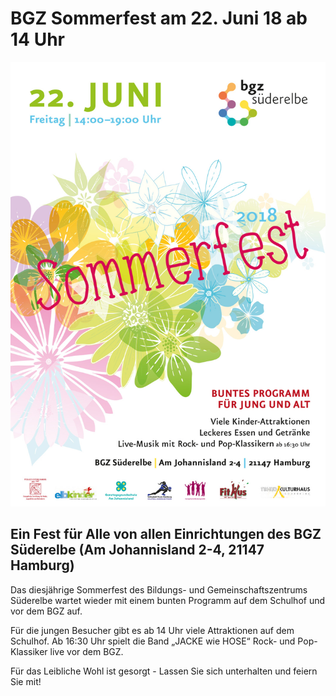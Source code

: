 # BGZ Sommerfest am 22. Juni 18 ab 14 Uhr

![](/img/bgz-sommerfest_2018.jpg)

## Ein Fest für Alle von allen Einrichtungen des BGZ Süderelbe (Am Johannisland 2-4, 21147 Hamburg)

Das diesjährige Sommerfest des Bildungs- und Gemeinschaftszentrums Süderelbe wartet wieder
mit einem bunten Programm auf dem Schulhof und vor dem BGZ auf. 

Für die jungen Besucher gibt es ab 14 Uhr viele Attraktionen auf dem Schulhof.
Ab 16:30 Uhr spielt die Band „JACKE wie HOSE“ Rock- und Pop-Klassiker live vor dem BGZ.

Für das Leibliche Wohl ist gesorgt - Lassen Sie sich unterhalten und feiern Sie mit!
